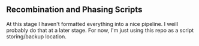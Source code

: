 ## Recombination and Phasing Scripts

At this stage I haven't formatted everything into a nice pipeline. I weill probably do that at a later stage. For now, I'm just using this repo as a script storing/backup location.
